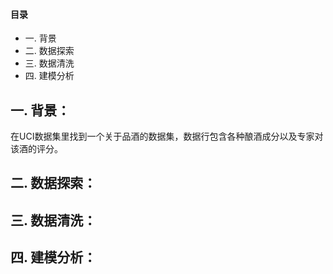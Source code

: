 #### 目录
- 一. 背景
- 二. 数据探索
- 三. 数据清洗
- 四. 建模分析

## 一. 背景：  
在UCI数据集里找到一个关于品酒的数据集，数据行包含各种酿酒成分以及专家对该酒的评分。  

## 二. 数据探索：  

## 三. 数据清洗：

## 四. 建模分析：
